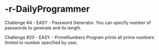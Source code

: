 # -r-DailyProgrammer

Challenge #4 - EASY - Password Generator.
  You can specify number of passwords to generate and its length.
  
Challenge #20 - EASY - PrimeNumbers
  Program prints all prime numbers limited to number specified by user.
